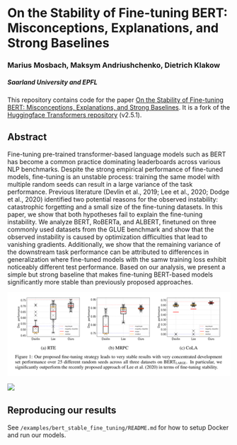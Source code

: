 # On the Stability of Fine-tuning BERT: Misconceptions, Explanations, and Strong Baselines

### Marius Mosbach, Maksym Andriushchenko, Dietrich Klakow
##### Saarland University and EPFL

This repository contains code for the paper [On the Stability of Fine-tuning BERT: Misconceptions, Explanations, and Strong Baselines](https://www.lsv.uni-saarland.de/wp-content/publications/2020/On_the_Stability_of_Fine-tuning_BERT_preprint.pdf). It is a fork of the [Huggingface Transformers repository](https://github.com/huggingface/transformers) (v2.5.1).

## Abstract

Fine-tuning pre-trained transformer-based language models such as BERT has become a common practice dominating leaderboards across various NLP benchmarks. Despite the strong empirical performance of fine-tuned models, fine-tuning is an unstable process: training the same model with multiple random seeds can result in a large variance of the task performance. Previous literature (Devlin et al., 2019; Lee et al., 2020; Dodge et al., 2020) identified two potential reasons for the observed instability: catastrophic forgetting and a small size of the fine-tuning datasets. In this paper, we show that both hypotheses fail to explain
the fine-tuning instability. We analyze BERT, RoBERTa, and ALBERT, finetuned on three commonly used datasets from the GLUE benchmark and show that the observed instability is caused by optimization difficulties that lead to vanishing gradients. Additionally, we show that the remaining variance of the downstream task performance can be attributed to differences in generalization where fine-tuned models with the samw training loss exhibit noticeably different test performance. Based on our analysis, we present a simple but strong baseline that makes fine-tuning BERT-based models significantly more stable than previously proposed approaches.

![](images/fig1.png)

![](images/fig2.png)

## Reproducing our results

See `/examples/bert_stable_fine_tuning/README.md` for how to setup Docker and run our models. 
